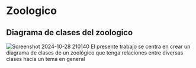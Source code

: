 # Zoologico
## Diagrama de clases del zoologico
![Screenshot 2024-10-28 210140](https://github.com/user-attachments/assets/4659dfcf-e165-467d-a76d-e7de80309f26)
El presente trabajo se centra en crear un diagrama de clases de un zoológico que tenga relaciones entre diversas clases hacia un tema en general
